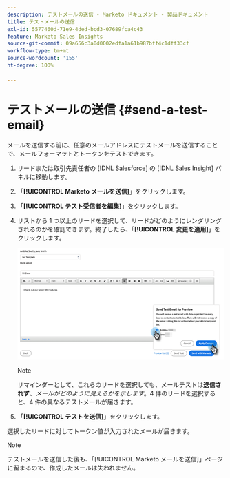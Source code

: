 ```yaml
---
description: テストメールの送信 - Marketo ドキュメント - 製品ドキュメント
title: テストメールの送信
exl-id: 5577460d-71e9-4ded-bcd3-07689fca4c43
feature: Marketo Sales Insights
source-git-commit: 09a656c3a0d0002edfa1a61b987bff4c1dff33cf
workflow-type: tm+mt
source-wordcount: '155'
ht-degree: 100%

---
```


# テストメールの送信 {#send-a-test-email}

メールを送信する前に、任意のメールアドレスにテストメールを送信することで、メールフォーマットとトークンをテストできます。

1. リードまたは取引先責任者の [!DNL Salesforce] の [!DNL Sales Insight] パネルに移動します。

1. 「**[!UICONTROL Marketo メールを送信]**」をクリックします。

1. 「**[!UICONTROL テスト受信者を編集]**」をクリックします。

1. リストから 1 つ以上のリードを選択して、リードがどのようにレンダリングされるのかを確認できます。終了したら、「**[!UICONTROL 変更を適用]**」をクリックします。

   ![](assets/send-a-test-email-1.png)

   >[!NOTE]
   >
   >リマインダーとして、これらのリードを選択しても、メールテストは&#x200B;**送信されず**、_メールがどのように見えるかを示します_。4 件のリードを選択すると、4 件の異なるテストメールが届きます。

1. 「**[!UICONTROL テストを送信]**」をクリックします。

選択したリードに対してトークン値が入力されたメールが届きます。

>[!NOTE]
>
>テストメールを送信した後も、「[!UICONTROL Marketo メールを送信]」ページに留まるので、作成したメールは失われません。
